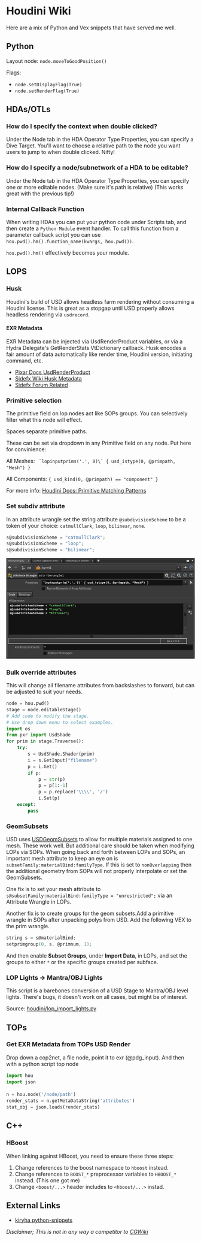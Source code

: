 # Houdini Wiki
Here are a mix of Python and Vex snippets that have served me well.

## Python

Layout node: `node.moveToGoodPosition()`

Flags:
* `node.setDisplayFlag(True)`
* `node.setRenderFlag(True)`

## HDAs/OTLs

### How do I specify the context when double clicked?

Under the Node tab in the HDA Operator Type Properties, you can specify a Dive Target. You'll want to choose a relative path to the node you want users to jump to when double clicked. Nifty! 

### How do I specify a node/subnetwork of a HDA to be editable?

Under the Node tab in the HDA Operator Type Properties, you can specify one or more editable nodes. (Make sure it's path is relative) (This works great with the previous tip!)


### Internal Callback Function
When writing HDAs you can put your python code under Scripts tab, and then create a `Python Module` event handler.
To call this function from a parameter callback script you can use `hou.pwd().hm().function_name(kwargs, hou.pwd())`. 

`hou.pwd().hm()` effectively becomes your module.

## LOPS

### Husk

Houdini's build of USD allows headless farm rendering without consuming a Houdini license. This is great as a stopgap until USD properly allows headless rendering via `usdrecord`.

#### EXR Metadata

EXR Metadata can be injected via UsdRenderProduct variables, or via a Hydra Delegate's GetRenderStats VtDictionary callback. Husk encodes a fair amount of data automatically like render time, Houdini version, initiating command, etc.

 * [Pixar Docs UsdRenderProduct](https://graphics.pixar.com/usd/docs/api/class_usd_render_product.html)
 * [Sidefx Wiki Husk Metadata](https://www.sidefx.com/docs/hdk/_h_d_k__u_s_d_hydra.html#HDK_USDHydraHuskMetadata)
 * [Sidefx Forum Related](https://www.sidefx.com/forum/topic/75992/)

### Primitive selection

The primitive field on lop nodes act like SOPs groups. You can selectively filter what this node will effect.

Spaces separate primitive paths.

These can be set via dropdown in any Primitive field on any node. Put here for convinience:

All Meshes: `` `lopinputprims('.', 0)\` { usd_istype(0, @primpath, "Mesh") }``

All Components: `{ usd_kind(0, @primpath) == "component" }`

For more info: [Houdini Docs: Primitive Matching Patterns](https://www.sidefx.com/docs/houdini/solaris/pattern.html)

### Set subdiv attribute

In an attribute wrangle set the string attribute `@subdivisionScheme` to be a token of your choice: `catmullClark`, `loop`, `bilinear`, `none`.

```c
s@subdivisionScheme = "catmullClark";
s@subdivisionScheme = "loop";
s@subdivisionScheme = "bilinear";
```

![lops subdiv attribute](https://github.com/Vochsel/vochsel_wiki/raw/master/houdini/lops_subdiv_wrangle.png)

### Bulk override attributes

This will change all filename attributes from backslashes to forward, but can be adjusted to suit your needs.

```python
node = hou.pwd()
stage = node.editableStage()
# Add code to modify the stage.
# Use drop down menu to select examples.
import os
from pxr import UsdShade
for prim in stage.Traverse():
    try:
        s = UsdShade.Shader(prim)
        i = s.GetInput("filename")
        p = i.Get()
        if p:
            p = str(p)
            p = p[1:-1]
            p = p.replace('\\\\', '/')
            i.Set(p)
    except:
        pass
```

### GeomSubsets

USD uses [USDGeomSubsets](https://graphics.pixar.com/usd/docs/api/class_usd_geom_subset.html) to allow for multiple materials assigned to one mesh. These work well. But additional care should be taken when modifying LOPs via SOPs. When going back and forth between LOPs and SOPs, an important mesh attribute to keep an eye on is `subsetFamily:materialBind:familyType`. If this is set to `nonOverlapping` then the additional geometry from SOPs will not properly interpolate or set the GeomSubsets. 

One fix is to set your mesh attribute to `s@subsetFamily:materialBind:familyType = "unrestricted";` via an Attribute Wrangle in LOPs. 

Another fix is to create groups for the geom subsets.Add a primitive wrangle in SOPs after unpacking polys from USD. Add the following VEX to the prim wrangle.

```c
string s = s@materialBind;
setprimgroup(0, s, @primnum, 1);
```

And then enable **Subset Groups**, under **Import Data**, in LOPs, and set the groups to either `*` or the specific groups created per subface.


### LOP Lights -> Mantra/OBJ Lights

This script is a barebones conversion of a USD Stage to Mantra/OBJ level lights. There's bugs, it doesn't work on all cases, but might be of interest.

Source:
[houdini/lop_import_lights.py](houdini/lop_import_lights.py)

## TOPs

### Get EXR Metadata from TOPs USD Render

Drop down a cop2net, a file node, point it to exr (@pdg_input). And then with a python script top node

```python
import hou
import json

n = hou.node('/node/path')
render_stats = n.getMetaDataString('attributes')
stat_obj = json.loads(render_stats)
```

## C++

### HBoost

When linking against HBoost, you need to ensure these three steps:

1. Change references to the boost namespace to `hboost` instead.
2. Change references to `BOOST_*` preprocessor variables to `HBOOST_*` instead. (This one got me)
3. Change `<boost/...>` header includes to `<hboost/...>` instad.

## External Links
 * [kiryha python-snippets](https://github.com/kiryha/Houdini/wiki/python-snippets)

*Disclaimer; This is not in any way a competitor to [CGWiki](http://www.tokeru.com/cgwiki/index.php?title=Main_Page)*
